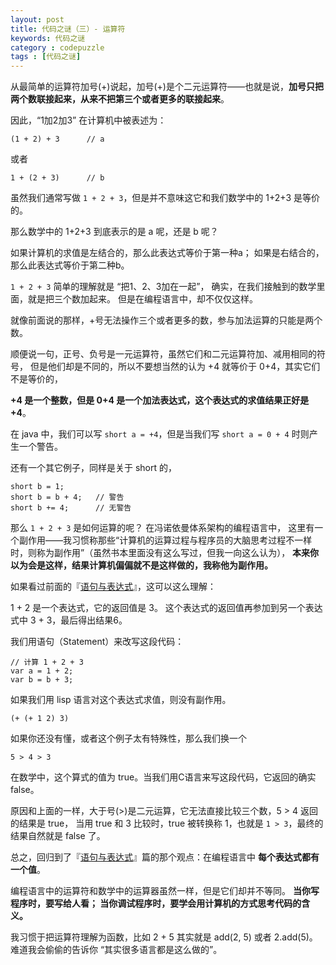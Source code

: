 ```yaml
---
layout: post
title: 代码之谜（三）- 运算符
keywords: 代码之谜
category : codepuzzle
tags : [代码之谜]
---
```


从最简单的运算符加号(+)说起，加号(+)是个二元运算符——也就是说，**加号只把两个数联接起来，从来不把第三个或者更多的联接起来**。

因此，“1加2加3” 在计算机中被表述为：

	(1 + 2) + 3      // a

或者

	1 + (2 + 3)      // b

虽然我们通常写做 `1 + 2 + 3`，但是并不意味这它和我们数学中的 1+2+3 是等价的。

那么数学中的 1+2+3 到底表示的是 a 呢，还是 b 呢？

如果计算机的求值是左结合的，那么此表达式等价于第一种a；
如果是右结合的，那么此表达式等价于第二种b。

`1 + 2 + 3` 简单的理解就是 “把1、2、3加在一起”，
确实，在我们接触到的数学里面，就是把三个数加起来。
但是在编程语言中，却不仅仅这样。

就像前面说的那样，+号无法操作三个或者更多的数，参与加法运算的只能是两个数。

顺便说一句，正号、负号是一元运算符，虽然它们和二元运算符加、减用相同的符号，
但是他们却是不同的，所以不要想当然的认为 +4 就等价于 0+4，其实它们不是等价的，

**+4 是一个整数，但是 0+4 是一个加法表达式，这个表达式的求值结果正好是 +4**。

在 java 中，我们可以写 `short a = +4`，但是当我们写 `short a = 0 + 4` 时则产生一个警告。

还有一个其它例子，同样是关于 short 的，

	short b = 1;
	short b = b + 4;   // 警告
	short b += 4;      // 无警告

那么 `1 + 2 + 3` 是如何运算的呢？
在冯诺依曼体系架构的编程语言中，
这里有一个副作用——我习惯称那些“计算机的运算过程与程序员的大脑思考过程不一样时，则称为副作用”（虽然书本里面没有这么写过，但我一向这么认为），
**本来你以为会是这样，结果计算机偏偏就不是这样做的，我称他为副作用。**

如果看过前面的『[语句与表达式](http://justjavac.com/codepuzzle/2012/10/28/codepuzzle-expression-and-statement.html)』，这可以这么理解：

1 + 2 是一个表达式，它的返回值是 3。
这个表达式的返回值再参加到另一个表达式中 3 + 3，最后得出结果6。

我们用语句（Statement）来改写这段代码：

	// 计算 1 + 2 + 3
	var a = 1 + 2;
	var b = b + 3;

如果我们用 lisp 语言对这个表达式求值，则没有副作用。

	(+ (+ 1 2) 3)

如果你还没有懂，或者这个例子太有特殊性，那么我们换一个

	5 > 4 > 3

在数学中，这个算式的值为 true。当我们用C语言来写这段代码，它返回的确实 false。

原因和上面的一样，大于号(>)是二元运算，它无法直接比较三个数，5 > 4 返回的结果是 true，
当用 true 和 3 比较时，true 被转换称 1，也就是 `1 > 3`，最终的结果自然就是 false 了。

总之，回归到了『[语句与表达式](http://justjavac.com/codepuzzle/2012/10/28/codepuzzle-expression-and-statement.html)』篇的那个观点：在编程语言中 **每个表达式都有一个值**。

编程语言中的运算符和数学中的运算器虽然一样，但是它们却并不等同。
**当你写程序时，要写给人看； 当你调试程序时，要学会用计算机的方式思考代码的含义。**

我习惯于把运算符理解为函数，比如 2 + 5 其实就是 add(2, 5) 或者 2.add(5)。
难道我会偷偷的告诉你 “其实很多语言都是这么做的”。
